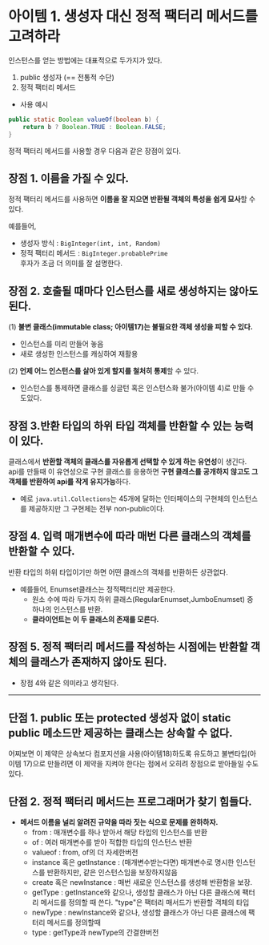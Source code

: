 아이템 1. 생성자 대신 정적 팩터리 메서드를 고려하라
===================================================

인스턴스를 얻는 방법에는 대표적으로 두가지가 있다.

1.	public 생성자 (== 전통적 수단)
2.	정적 팩터리 메서드

- 사용 예시
```java
public static Boolean valueOf(boolean b) {
    return b ? Boolean.TRUE : Boolean.FALSE;
}
```

정적 팩터리 메서드를 사용할 경우 다음과 같은 장점이 있다.

장점 1. 이름을 가질 수 있다.
----------------------------

정적 팩터리 메서드를 사용하면 **이름을 잘 지으면 반환될 객체의 특성을 쉽게 묘사**할 수 있다.

예를들어,  

- 생성자 방식 : `BigInteger(int, int, Random)`
- 정적 팩터리 메서드 : `BigInteger.probablePrime`   
후자가 조금 더 의미를 잘 설명한다.

장점 2. 호출될 때마다 인스턴스를 새로 생성하지는 않아도 된다.
-------------------------------------------------------------

(1) **불변 클래스(immutable class; 아이템17)는 불필요한 객체 생성을 피할 수 있다.**

-	인스턴스를 미리 만들어 놓음
-	새로 생성한 인스턴스를 캐싱하여 재활용

(2) **언제 어느 인스턴스를 살아 있게 할지를 철처히 통제**할 수 있다.

-	인스턴스를 통제하면 클래스를 싱글턴 혹은 인스턴스화 불가(아이템 4)로 만들 수 도있다.

장점 3.반환 타입의 하위 타입 객체를 반환할 수 있는 능력이 있다.
---------------------------------------------------------------

클래스에서 **반환할 객체의 클래스를 자유롭게 선택할 수 있게 하는 유연성**이 생긴다.  
api를 만들때 이 유연성으로 구현 클래스를 응용하면 **구현 클래스를 공개하지 않고도 그 객체를 반환하여 api를 작게 유지가능**하다.

-	예로 `java.util.Collections`는 45개에 달하는 인터페이스의 구현체의 인스턴스를 제공하지만 그 구현체는 전부 non-public이다.

장점 4. 입력 매개변수에 따라 매번 다른 클래스의 객체를 반환할 수 있다.
----------------------------------------------------------------------

반환 타입의 하위 타입이기만 하면 어떤 클래스의 객체를 반환하든 상관없다.

-	예를들어, Enumset클래스는 정적팩터리만 제공한다.
    -	원소 수에 따라 두가지 하위 클래스(RegularEnumset,JumboEnumset) 중 하나의 인스턴스를 반환.
    -	**클라이언트는 이 두 클래스의 존재를 모른다.**

## 장점 5. 정적 팩터리 메서드를 작성하는 시점에는 반환할 객체의 클래스가 존재하지 않아도 된다.

- 장점 4와 같은 의미라고 생각된다.
-------------------------------------------------------------------------------------------

단점 1. public 또는 protected 생성자 없이 static public 메소드만 제공하는 클래스는 상속할 수 없다.
--------------------------------------------------------------------------------------------------

어찌보면 이 제약은 상속보다 컴포지션을 사용(아이템18)하도록 유도하고 불변타입(아이템 17)으로 만들려면 이 제약을 지켜야 한다는 점에서 오히려 장점으로 받아들일 수도 있다.

단점 2. 정적 팩터리 메서드는 프로그래머가 찾기 힘들다.
------------------------------------------------------


-	**메서드 이름을 널리 알려진 규약을 따라 짓는 식으로 문제를 완하하자.**
	-	from : 매개변수를 하나 받아서 해당 타입의 인스턴스를 반환
	-	of : 여러 매개변수를 받아 적합한 타입의 인스턴스 반환
	-	valueof : from, of의 더 자세한버전
	-	instance 혹은 getInstance : (매개변수받는다면) 매개변수로 명시한 인스턴스를 반환하지만, 같은 인스턴스임을 보장하지않음
	-	create 혹은 newInstance : 매번 새로운 인스턴스를 생성해 반환함을 보장.
	-	getType : getInstance와 같으나, 생성할 클래스가 아닌 다른 클래스에 팩터리 메서드를 정의할 때 쓴다. "type"은 팩터리 매서드가 반환할 객체의 타입
	-	newType : newInstance와 같으나, 생성할 클래스가 아닌 다른 클래스에 팩터리 메서드를 정의할때
	-	type : getType과 newType의 간결한버전
